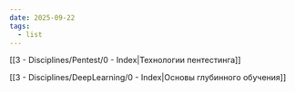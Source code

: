 ```yaml
---
date: 2025-09-22
tags:
  - list
---
```

[[3 - Disciplines/Pentest/0 - Index|Технологии пентестинга]]

[[3 - Disciplines/DeepLearning/0 - Index|Основы глубинного обучения]]

